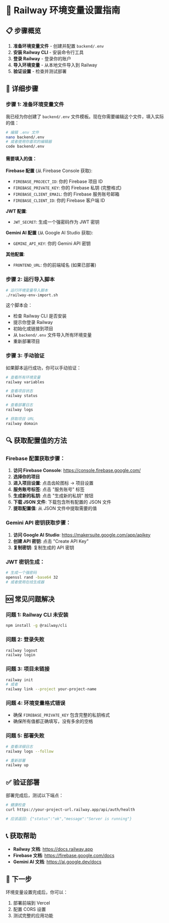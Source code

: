 # 🚀 Railway 环境变量设置指南

## 📋 步骤概览

1. **准备环境变量文件** - 创建并配置 `backend/.env`
2. **安装 Railway CLI** - 安装命令行工具
3. **登录 Railway** - 登录你的账户
4. **导入环境变量** - 从本地文件导入到 Railway
5. **验证设置** - 检查并测试部署

## 🔧 详细步骤

### 步骤 1: 准备环境变量文件

我已经为你创建了 `backend/.env` 文件模板。现在你需要编辑这个文件，填入实际的值：

```bash
# 编辑 .env 文件
nano backend/.env
# 或者使用你喜欢的编辑器
code backend/.env
```

#### 需要填入的值：

**Firebase 配置** (从 Firebase Console 获取):
- `FIREBASE_PROJECT_ID`: 你的 Firebase 项目 ID
- `FIREBASE_PRIVATE_KEY`: 你的 Firebase 私钥 (完整格式)
- `FIREBASE_CLIENT_EMAIL`: 你的 Firebase 服务账号邮箱
- `FIREBASE_CLIENT_ID`: 你的 Firebase 客户端 ID

**JWT 配置**:
- `JWT_SECRET`: 生成一个强密码作为 JWT 密钥

**Gemini AI 配置** (从 Google AI Studio 获取):
- `GEMINI_API_KEY`: 你的 Gemini API 密钥

**其他配置**:
- `FRONTEND_URL`: 你的前端域名 (如果已部署)

### 步骤 2: 运行导入脚本

```bash
# 运行环境变量导入脚本
./railway-env-import.sh
```

这个脚本会：
- 检查 Railway CLI 是否安装
- 提示你登录 Railway
- 初始化或链接到项目
- 从 `backend/.env` 文件导入所有环境变量
- 重新部署项目

### 步骤 3: 手动验证

如果脚本运行成功，你可以手动验证：

```bash
# 查看所有环境变量
railway variables

# 查看项目状态
railway status

# 查看部署日志
railway logs

# 获取项目 URL
railway domain
```

## 🔍 获取配置值的方法

### Firebase 配置获取步骤：

1. **访问 Firebase Console**: https://console.firebase.google.com/
2. **选择你的项目**
3. **进入项目设置**: 点击齿轮图标 → 项目设置
4. **服务账号标签**: 点击 "服务账号" 标签
5. **生成新的私钥**: 点击 "生成新的私钥" 按钮
6. **下载 JSON 文件**: 下载包含所有配置的 JSON 文件
7. **提取配置值**: 从 JSON 文件中提取需要的值

### Gemini API 密钥获取步骤：

1. **访问 Google AI Studio**: https://makersuite.google.com/app/apikey
2. **创建 API 密钥**: 点击 "Create API Key"
3. **复制密钥**: 复制生成的 API 密钥

### JWT 密钥生成：

```bash
# 生成一个强密码
openssl rand -base64 32
# 或者使用在线生成器
```

## 🆘 常见问题解决

### 问题 1: Railway CLI 未安装
```bash
npm install -g @railway/cli
```

### 问题 2: 登录失败
```bash
railway logout
railway login
```

### 问题 3: 项目未链接
```bash
railway init
# 或者
railway link --project your-project-name
```

### 问题 4: 环境变量格式错误
- 确保 `FIREBASE_PRIVATE_KEY` 包含完整的私钥格式
- 确保所有值都正确填写，没有多余的空格

### 问题 5: 部署失败
```bash
# 查看详细日志
railway logs --follow

# 重新部署
railway up
```

## ✅ 验证部署

部署完成后，测试以下端点：

```bash
# 健康检查
curl https://your-project-url.railway.app/api/auth/health

# 应该返回: {"status":"ok","message":"Server is running"}
```

## 📞 获取帮助

- **Railway 文档**: https://docs.railway.app
- **Firebase 文档**: https://firebase.google.com/docs
- **Gemini AI 文档**: https://ai.google.dev/docs

## 🎯 下一步

环境变量设置完成后，你可以：
1. 部署前端到 Vercel
2. 配置 CORS 设置
3. 测试完整的应用功能 